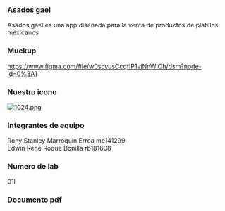 ### Asados gael
 Asados gael es una app diseñada para la venta de productos de platillos mexicanos
### Muckup
https://www.figma.com/file/w0scvusCcqfIP1vjNnWiOh/dsm?node-id=0%3A1

### Nuestro icono
[![1024.png](https://i.postimg.cc/Gp7BhWPW/1024.png)](https://postimg.cc/xkmj6F45)

### Integrantes de equipo

Rony Stanley Marroquin Erroa me141299 
<BR>
Edwin Rene Roque Bonilla rb181608

### Numero de lab
01l

### Documento pdf


